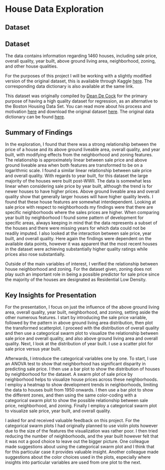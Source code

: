 # House Data Exploration

## Dataset


## Dataset

The data contains information regarding 1460 houses, including sale price, 
overall quality, year built, above ground living area, neighborhood, zoning,
and other house qualities.

For the purposes of this project I will be working with a slightly modified 
version of the original dataset, this is available through Kaggle 
[here](https://www.kaggle.com/c/house-prices-advanced-regression-techniques/data). 
The corresponding data dictionary is also available at the same link.

This dataset was originally compiled by [Dean De Cock](http://www.truman.edu/faculty-staff/decock/) 
for the primary purpose of having a high quality dataset for regression, as 
an alternative to the Boston Housing Data Set. You can read more about his 
process and motivation [here](https://doi.org/10.1080/10691898.2011.11889627) 
and download the original dataset [here](https://dsserver-prod-resources-1.s3.amazonaws.com/235/AmesHousing.txt). 
The original data dictionary can be found [here](http://www.amstat.org/publications/jse/v19n3/decock/DataDocumentation.txt).


## Summary of Findings

In the exploration, I found that there was a strong relationship between the
price of a house and its above ground liveable area, overall quality, and year 
built, with modifying effects from the neighborhood and zoning features.
The relationship is approximately linear between sale price and above ground 
liveable area when both features are transformed to be on a logarithmic scale. 
I found a similar linear relationship between sale price and overall quality.
With regards to year built, for this dataset the large majority of the houses 
were built post-WWII. The data is somewhat less linear when considering sale 
price by year built, although the trend is for newer houses to have higher prices. 
Above ground liveable area and overall quality show that generally larger houses 
will have higher quality levels. I found that these house features are somewhat 
interdependent. Looking at sale price with respect to neighborhoods my findings 
were that there are specific neighborhoods where the sales prices are higher. 
When comparing year built by neighborhood I found some pattern of development for 
specific areas, always keeping in mind that the data represents a subset of the 
houses and there were missing years for which data could not be readily imputed. 
I also looked at the interaction between sale price, year built, and overall quality. 
Here again the findings were dependent on the available data points, however it was
apparent that the most recent houses in the dataset were achieving substantially 
higher quality ratings while prices also rose substantially. 

Outside of the main variables of interest, I verified the relationship between
house neighborhood and zoning. For the dataset given, zoning does not play such 
an important role in being a possible predictor for sale price since the majority 
of the houses are designated as Residential Low Density. 


## Key Insights for Presentation

For the presentation, I focus on just the influence of the above ground living area,
overall quality, year built, neighborhood, and zoning, setting aside the other numerous 
features. I start by introducing the sale price variable, followed by the pattern in 
above ground living area distribution, then plot the transformed scatterplot. I proceed 
with the distribution of overall quality and then use a categorical swarm plot to visualize 
the relationship between sale price and overall quality, and also above ground living area 
and overall quality. Next, I look at the distribution of year built. I use a scatter plot 
for sale price versus year built.

Afterwards, I introduce the categorical variables one by one. To start, I use an ANOVA
test to show that neighborhood has significant disparity in predicting sale price. I 
then use a bar plot to show the distribution of houses by neighborhood for the dataset.
A swarm plot of sale price by neighborhood helps to visualize house prices across these
neighborhoods. I employ a heatmap to show development trends in neighborhoods, limiting
the data to houses built from 1950 onwards. I then use a bar plot to show the different 
zones, and then using the same color-coding with a categorical swarm plot to show the 
possible relationship between sale price, neighborhood, and zoning. Finally I employ a
categorical swarm plot to visualize sale price, year built, and overall quality. 

I asked for and received valuable feedback on this project. For the categorical swarm 
plots I had originally planned to use violin plots however due to the size of the features
the visualization was rather poor. I then tried reducing the number of neighborhoods, and 
the year built however felt that it was not a good choice to leave out the bigger picture.
One colleague made suggestions about using the categorical swarm plot and I think that for 
this particular case it provides valuable insight. Another colleague made suggestions about
the color choices used in the plots, especially where insights into particular variables
are used from one plot to the next.

